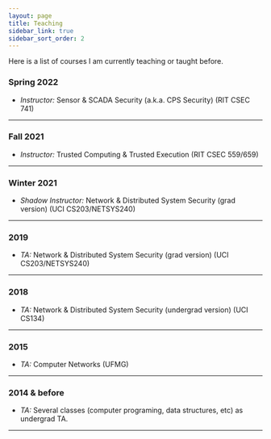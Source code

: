 ```yaml
---
layout: page
title: Teaching
sidebar_link: true
sidebar_sort_order: 2
---
```



Here is a list of courses I am currently teaching or taught before.


### Spring 2022
+ *Instructor:* Sensor & SCADA Security (a.k.a. CPS Security)  (RIT CSEC 741) 

___

### Fall 2021
+ *Instructor:* Trusted Computing & Trusted Execution (RIT CSEC 559/659) 

___

### Winter 2021
+ *Shadow Instructor:* Network & Distributed System Security (grad version) (UCI CS203/NETSYS240) 

___

### 2019
+ *TA:* Network & Distributed System Security (grad version) (UCI CS203/NETSYS240) 

___

### 2018
+ *TA:* Network & Distributed System Security (undergrad version) (UCI CS134) 

___

### 2015
+ *TA:* Computer Networks (UFMG)

___

### 2014 & before
+ *TA:* Several classes (computer programing, data structures, etc) as undergrad TA.

___
